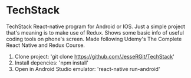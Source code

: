 # TechStack
TechStack React-native program for Android or IOS. Just a simple project that's meaning is to make use of Redux. Shows some basic info of useful coding tools on phone's screen. Made following Udemy's The Complete React Native and Redux Course.

1. Clone project: 'git clone https://github.com/JesseRGit/TechStack'
2. Install depencies: 'npm install'
3. Open in Android Studio emulator: 'react-native run-android'
